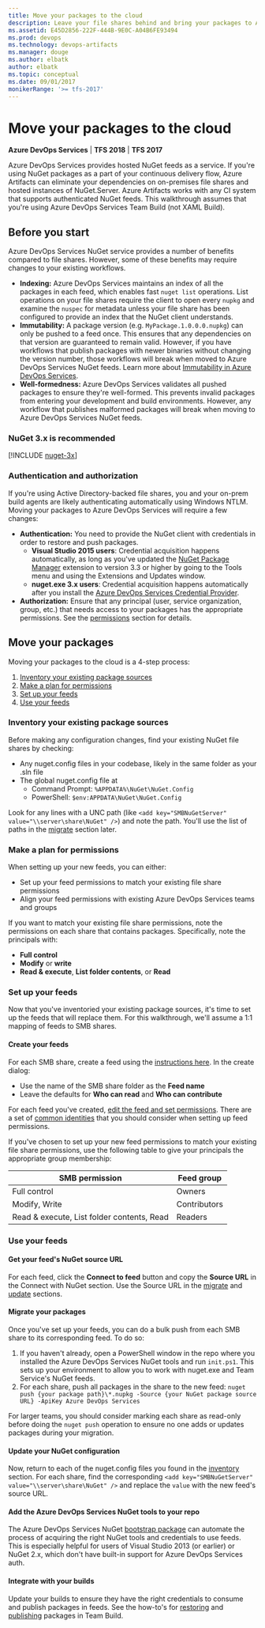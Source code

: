 ```yaml
---
title: Move your packages to the cloud
description: Leave your file shares behind and bring your packages to Azure DevOps Services or Team Foundation Server
ms.assetid: E45D2856-222F-444B-9E0C-A04B6FE93494
ms.prod: devops
ms.technology: devops-artifacts
ms.manager: douge
ms.author: elbatk
author: elbatk
ms.topic: conceptual
ms.date: 09/01/2017
monikerRange: '>= tfs-2017'
---
```


# Move your packages to the cloud

**Azure DevOps Services** | **TFS 2018** | **TFS 2017**

Azure DevOps Services provides hosted NuGet feeds as a service. 
If you're using NuGet packages as a part of your continuous delivery flow, 
Azure Artifacts can eliminate your dependencies on on-premises file shares and hosted instances of NuGet.Server.
Azure Artifacts works with any CI system that supports authenticated NuGet feeds. 
This walkthrough assumes that you're using Azure DevOps Services Team Build (not XAML Build).

## Before you start

Azure DevOps Services NuGet service provides a number of benefits compared to file shares. However, some of these benefits may require changes to your existing workflows.

- **Indexing:** Azure DevOps Services maintains an index of all the packages in each feed, which enables fast `nuget list` operations. 
List operations on your file shares require the client to open every `nupkg` and examine the `nuspec` for metadata unless your 
file share has been configured to provide an index that the NuGet client understands.
- **Immutability:** A package version (e.g. `MyPackage.1.0.0.0.nupkg`) can only be pushed to a feed once. 
This ensures that any dependencies on that version are guaranteed to remain valid. 
However, if you have workflows that publish packages with newer binaries without changing the version number, those workflows will break when moved to Azure DevOps Services NuGet feeds. Learn more about [Immutability in Azure DevOps Services](../artifacts-key-concepts.md#immutability).
- **Well-formedness:** Azure DevOps Services validates all pushed packages to ensure they're well-formed.
This prevents invalid packages from entering your development and build environments.
However, any workflow that publishes malformed packages will break when moving to Azure DevOps Services NuGet feeds.

### NuGet 3.x is recommended

[!INCLUDE [nuget-3x](../_shared/nuget/nuget-3x.md)]

### Authentication and authorization

If you're using Active Directory-backed file shares, you and your on-prem build agents are likely authenticating automatically using Windows NTLM.
Moving your packages to Azure DevOps Services will require a few changes:

- **Authentication:** You need to provide the NuGet client with credentials in order to restore and push packages.
  - **Visual Studio 2015 users**: Credential acquisition happens automatically, as long as you've updated the 
  [NuGet Package Manager](../nuget/consume.md) extension to version 3.3 or higher by going to the Tools menu and using the Extensions and Updates window.
  - **nuget.exe 3.x users**: Credential acquisition happens automatically after you install the 
[Azure DevOps Services Credential Provider](../nuget/nuget-exe.md).
- **Authorization:** Ensure that any principal (user, service organization, group, etc.) that needs access to your packages has the appropriate permissions. See the [permissions](#make-a-plan-for-permissions) section for details.

## Move your packages

Moving your packages to the cloud is a 4-step process:

1. [Inventory your existing package sources](#inventory-your-existing-package-sources)
1. [Make a plan for permissions](#make-a-plan-for-permissions)
1. [Set up your feeds](#set-up-your-feeds)
1. [Use your feeds](#use-your-feeds)

<a name="inventory-your-existing-package-sources"></a>
### Inventory your existing package sources

Before making any configuration changes, find your existing NuGet file shares by checking:
- Any nuget.config files in your codebase, likely in the same folder as your .sln file
- The global nuget.config file at 
  - Command Prompt: `%APPDATA%\NuGet\NuGet.Config`
  - PowerShell: `$env:APPDATA\NuGet\NuGet.Config`

Look for any lines with a UNC path (like `<add key="SMBNuGetServer" value="\\server\share\NuGet" />`) and note the path. You'll use the list of paths in the [migrate](#migrate-your-packages) section later.

<a name="make-a-plan-for-permissions"></a>
### Make a plan for permissions

When setting up your new feeds, you can either:
  - Set up your feed permissions to match your existing file share permissions
  - Align your feed permissions with existing Azure DevOps Services teams and groups
 
If you want to match your existing file share permissions, note the permissions on each share that contains packages. 
Specifically, note the principals with:
- **Full control** 
- **Modify** or **write**
- **Read & execute**, **List folder contents**, or **Read**

<a name="set-up-your-feeds"></a>
### Set up your feeds

Now that you've inventoried your existing package sources, it's time to set up the feeds that will replace them.
For this walkthrough, we'll assume a 1:1 mapping of feeds to SMB shares. 

<a name="create-your-feeds"></a>
#### Create your feeds

For each SMB share, create a feed using the [instructions here](../feeds/create-feed.md). In the create dialog:
- Use the name of the SMB share folder as the **Feed name**
- Leave the defaults for **Who can read** and **Who can contribute**

For each feed you've created, [edit the feed and set permissions](../feeds/feed-permissions.md). There are a set of 
[common identities](../feeds/feed-permissions.md) that you should consider when setting up feed permissions.

If you've chosen to set up your new feed permissions to match your existing file share permissions, use the following table to give 
your principals the appropriate group membership:

| SMB permission                             | Feed group     |
|--------------------------------------------|----------------|
| Full control                               | Owners         |
| Modify, Write                              | Contributors   |
| Read & execute, List folder contents, Read | Readers        |

<a name="use-your-feeds"></a>
### Use your feeds

#### Get your feed's NuGet source URL

For each feed, click the **Connect to feed** button and copy the **Source URL** in the Connect with NuGet section. Use the Source URL in the [migrate](#migrate-your-packages) and [update](#update-your-nuget-configuration) sections.

<a name="migrate-your-packages"></a>
#### Migrate your packages

Once you've set up your feeds, you can do a bulk push from each SMB share to its corresponding feed. To do so: 

1. If you haven't already, open a PowerShell window in the repo where you installed the Azure DevOps Services NuGet tools and run `init.ps1`. 
This sets up your environment to allow you to work with nuget.exe and Team Service's NuGet feeds.
1. For each share, push all packages in the share to the new feed: 
`nuget push {your package path}\*.nupkg -Source {your NuGet package source URL} -ApiKey Azure DevOps Services`

For larger teams, you should consider marking each share as read-only before doing the `nuget push` operation to ensure no one adds or updates packages during your migration.  

<a name="update-your-nuget-configuration"></a>
#### Update your NuGet configuration

Now, return to each of the nuget.config files you found in the [inventory](#inventory-your-existing-package-sources) section. For 
each share, find the corresponding `<add key="SMBNuGetServer" value="\\server\share\NuGet" />` and replace the `value` with the new feed's source URL. 

<a name="add-the-vsts-nuget-tools-to-your-repo"></a>
#### Add the Azure DevOps Services NuGet tools to your repo

The Azure DevOps Services NuGet [bootstrap package](bootstrap-nuget.md) can automate the process of acquiring the right NuGet tools and credentials to use feeds.
This is especially helpful for users of Visual Studio 2013 (or earlier) or NuGet 2.x, which don't have built-in support for Azure DevOps Services auth.

<a name="integrate-with-your-builds"></a>
#### Integrate with your builds

Update your builds to ensure they have the right credentials to consume and publish packages in feeds. See the how-to's for [restoring](/azure/devops/pipelines/packages/nuget-restore) and [publishing](/azure/devops/pipelines/targets/nuget) packages in Team Build.
